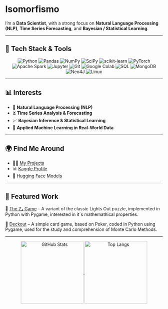 # Isomorfismo 

I’m a **Data Scientist**, with a strong focus on **Natural Language Processing (NLP)**, **Time Series Forecasting**, and **Bayesian / Statistical Learning**.  

---

## 🚀 Tech Stack & Tools  

<div align="center">

![Python](https://img.shields.io/badge/-Python-3776AB?style=for-the-badge&logo=python&logoColor=white)
![Pandas](https://img.shields.io/badge/-Pandas-150458?style=for-the-badge&logo=pandas&logoColor=white)
![NumPy](https://img.shields.io/badge/-NumPy-013243?style=for-the-badge&logo=numpy&logoColor=white)
![SciPy](https://img.shields.io/badge/-SciPy-8CAAE6?style=for-the-badge&logo=scipy&logoColor=white)
![scikit-learn](https://img.shields.io/badge/-scikit--learn-F7931E?style=for-the-badge&logo=scikitlearn&logoColor=white)
![PyTorch](https://img.shields.io/badge/-PyTorch-EE4C2C?style=for-the-badge&logo=pytorch&logoColor=white)
![Apache Spark](https://img.shields.io/badge/-Apache%20Spark-E25A1C?style=for-the-badge&logo=apachespark&logoColor=white)
![Jupyter](https://img.shields.io/badge/-Jupyter-F37626?style=for-the-badge&logo=jupyter&logoColor=white)
![Git](https://img.shields.io/badge/-Git-F05032?style=for-the-badge&logo=git&logoColor=white)
![Google Colab](https://img.shields.io/badge/-Google_Colab-F9AB00?style=for-the-badge&logo=googlecolab&logoColor=white)
![SQL](https://img.shields.io/badge/-SQL-4479A1?style=for-the-badge&logo=postgresql&logoColor=white)
![MongoDB](https://img.shields.io/badge/-MongoDB-47A248?style=for-the-badge&logo=mongodb&logoColor=white)
![Neo4J](https://img.shields.io/badge/-Neo4j-008CC1?style=for-the-badge&logo=neo4j&logoColor=white)
![Linux](https://img.shields.io/badge/-Linux-20b5e9?style=for-the-badge&logo=linux&logoColor=white)

</div>

---

## 📊 Interests  

- 🧠 **Natural Language Processing (NLP)**  
- ⏳ **Time Series Analysis & Forecasting**  
- 📈 **Bayesian Inference & Statistical Learning**
- 🤖 **Applied Machine Learning in Real-World Data**  

---

## 🌍 Find Me Around  

- 🧑‍💻 [My Projects](https://github.com/Isomorfismo?tab=repositories)  
- 📊 [Kaggle Profile](https://www.kaggle.com/isomorfismo)  
- 🤗 [Hugging Face Models](https://huggingface.co/Isomorfismo)  

---

## 📌 Featured Work  

🔹 [The ℤ₄ Game](https://github.com/Isomorfismo/Z4_Game) – A variant of the classic Lights Out puzzle, implemented in Python with Pygame, interested in it´s mathemathical properties.

🔹 [Deckout](https://github.com/Isomorfismo/Deckout) – A simple card game, based on Poker, coded in Python using Pygame, used for the study and comprehension of Monte Carlo Methods.

---
<p align="center">
  <a href="https://github.com/Isomorfismo">
    <img height="200" align="center" src="https://github-readme-stats.vercel.app/api?username=Isomorfismo&rank_icon=github&show_icons=true&theme=transparent&hide_border=true" alt="GitHub Stats" />
  </a>
  <a href="https://github.com/Isomorfismo">
    <img height="200" align="center" src="https://github-readme-stats.vercel.app/api/top-langs/?username=Isomorfismo&show_icons=true&theme=transparent&hide_border=true" alt="Top Langs" />
  </a>
</p>
